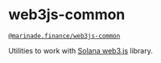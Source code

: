 # web3js-common

[`@marinade.finance/web3js-common`](https://www.npmjs.com/package/@marinade.finance/web3js-common)

Utilities to work with [Solana web3.js](https://github.com/solana-labs/solana-web3.js/) library.

